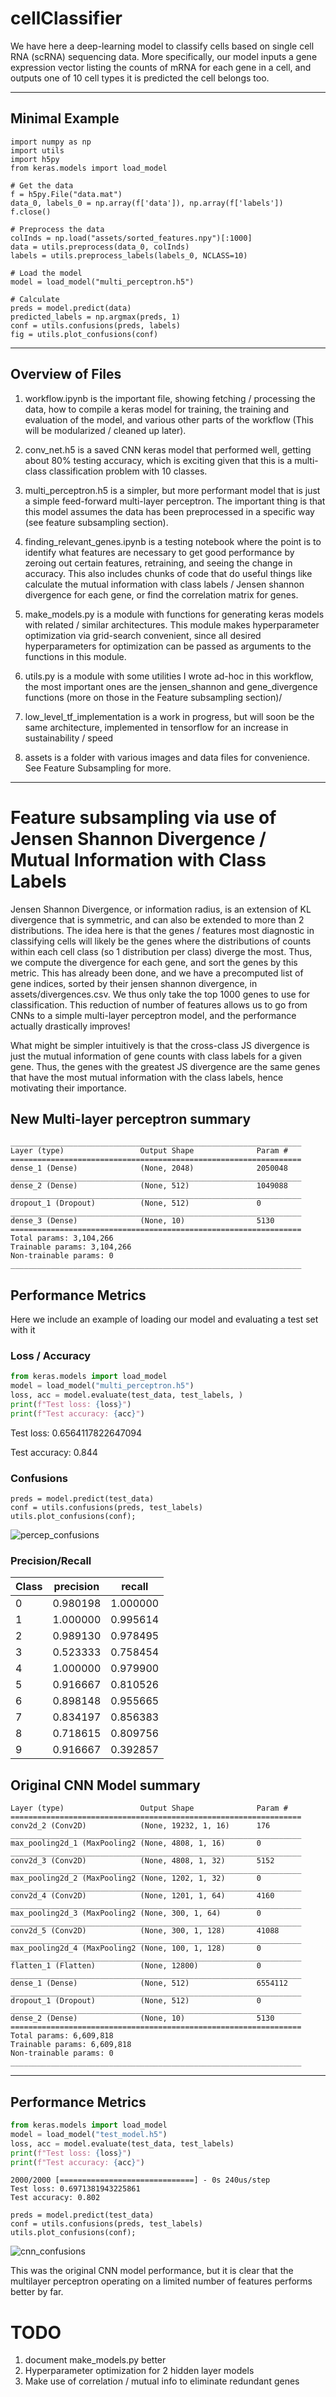# cellClassifier
We have here a deep-learning model to classify cells based on single cell RNA (scRNA) sequencing data. More specifically, our model inputs a gene expression vector listing the counts of mRNA for each gene in a cell, and outputs one of 10 cell types it is predicted the cell belongs too.

---
## Minimal Example
```
import numpy as np
import utils
import h5py
from keras.models import load_model

# Get the data
f = h5py.File("data.mat")
data_0, labels_0 = np.array(f['data']), np.array(f['labels'])
f.close()

# Preprocess the data
colInds = np.load("assets/sorted_features.npy")[:1000]
data = utils.preprocess(data_0, colInds)
labels = utils.preprocess_labels(labels_0, NCLASS=10)

# Load the model
model = load_model("multi_perceptron.h5")

# Calculate 
preds = model.predict(data)
predicted_labels = np.argmax(preds, 1)
conf = utils.confusions(preds, labels)
fig = utils.plot_confusions(conf)
```


---
## Overview of Files
1. workflow.ipynb is the important file, showing fetching / processing the data, how to compile a keras model for training, the training and evaluation of the model, and various other parts of the workflow (This will be modularized / cleaned up later).

2. conv_net.h5 is a saved CNN keras model that performed well, getting about 80% testing accuracy, which is exciting given that this is a multi-class classification problem with 10 classes. 

3. multi_perceptron.h5 is a simpler, but more performant model that is just a simple feed-forward multi-layer perceptron. The important thing is that this model assumes the data has been preprocessed in a specific way (see feature subsampling section).

4. finding_relevant_genes.ipynb is a testing notebook where the point is to identify what features are necessary to get good performance by zeroing out certain features, retraining, and seeing the change in accuracy. This also includes chunks of code that do useful things like calculate the mutual information with class labels / Jensen shannon divergence for each gene, or find the correlation matrix for genes.

5. make_models.py is a module with functions for generating keras models with related / similar architectures. This module makes hyperparameter optimization via grid-search convenient, since all desired hyperparameters for optimization can be passed as arguments to the functions in this module.

6. utils.py is a module with some utilities I wrote ad-hoc in this workflow, the most important ones are the jensen_shannon and gene_divergence functions (more on those in the Feature subsampling section)/

7. low_level_tf_implementation is a work in progress, but will soon be the same architecture, implemented in tensorflow for an increase in sustainability / speed

8. assets is a folder with various images and data files for convenience. See Feature Subsampling for more.

---

# Feature subsampling via use of Jensen Shannon Divergence / Mutual Information with Class Labels

Jensen Shannon Divergence, or information radius, is an extension of KL divergence that is symmetric, and can also
be extended to more than 2 distributions. The idea here is that the genes / features most diagnostic in classifying cells will likely be the genes where the distributions of counts within each cell class (so 1 distribution per class) diverge the most. Thus, we compute the divergence for each gene, and sort the genes by this metric. This has already been done, and we have a precomputed list of gene indices, sorted by their jensen shannon divergence, in assets/divergences.csv. We thus only take the top 1000 genes to use for classification. This reduction of number of features allows us to go from CNNs to a simple multi-layer perceptron model, and the performance actually drastically improves!

What might be simpler intuitively is that the cross-class JS divergence is just the mutual information of gene counts with class labels for a given gene. Thus, the genes with the greatest JS divergence are the same genes that have the most mutual information with the class labels, hence motivating their importance.

## New Multi-layer perceptron summary
```
_________________________________________________________________
Layer (type)                 Output Shape              Param #   
=================================================================
dense_1 (Dense)              (None, 2048)              2050048   
_________________________________________________________________
dense_2 (Dense)              (None, 512)               1049088   
_________________________________________________________________
dropout_1 (Dropout)          (None, 512)               0         
_________________________________________________________________
dense_3 (Dense)              (None, 10)                5130      
=================================================================
Total params: 3,104,266
Trainable params: 3,104,266
Non-trainable params: 0
_________________________________________________________________
```
## Performance Metrics
Here we include an example of loading our model and evaluating a test set with it

### Loss / Accuracy
```python
from keras.models import load_model
model = load_model("multi_perceptron.h5")
loss, acc = model.evaluate(test_data, test_labels, )
print(f"Test loss: {loss}")
print(f"Test accuracy: {acc}")
```
Test loss: 0.6564117822647094

Test accuracy: 0.844

### Confusions
```
preds = model.predict(test_data)
conf = utils.confusions(preds, test_labels)
utils.plot_confusions(conf);
```
![percep_confusions](assets/confusions.png)

### Precision/Recall
|Class 	|precision 	|recall  |
|-------|-----------|--------|
|0 	    |0.980198 	|1.000000|
|1 	    |1.000000 	|0.995614|
|2 	    |0.989130 	|0.978495|
|3 	    |0.523333 	|0.758454|
|4 	    |1.000000 	|0.979900|
|5 	    |0.916667 	|0.810526|
|6 	    |0.898148 	|0.955665|
|7 	    |0.834197 	|0.856383|
|8 	    |0.718615 	|0.809756|
|9 	    |0.916667 	|0.392857|


## Original CNN Model summary
```
Layer (type)                 Output Shape              Param #   
=================================================================
conv2d_2 (Conv2D)            (None, 19232, 1, 16)      176       
_________________________________________________________________
max_pooling2d_1 (MaxPooling2 (None, 4808, 1, 16)       0         
_________________________________________________________________
conv2d_3 (Conv2D)            (None, 4808, 1, 32)       5152      
_________________________________________________________________
max_pooling2d_2 (MaxPooling2 (None, 1202, 1, 32)       0         
_________________________________________________________________
conv2d_4 (Conv2D)            (None, 1201, 1, 64)       4160      
_________________________________________________________________
max_pooling2d_3 (MaxPooling2 (None, 300, 1, 64)        0         
_________________________________________________________________
conv2d_5 (Conv2D)            (None, 300, 1, 128)       41088     
_________________________________________________________________
max_pooling2d_4 (MaxPooling2 (None, 100, 1, 128)       0         
_________________________________________________________________
flatten_1 (Flatten)          (None, 12800)             0         
_________________________________________________________________
dense_1 (Dense)              (None, 512)               6554112   
_________________________________________________________________
dropout_1 (Dropout)          (None, 512)               0         
_________________________________________________________________
dense_2 (Dense)              (None, 10)                5130      
=================================================================
Total params: 6,609,818
Trainable params: 6,609,818
Non-trainable params: 0
_________________________________________________________________
```

---
## Performance Metrics

```python
from keras.models import load_model
model = load_model("test_model.h5")
loss, acc = model.evaluate(test_data, test_labels)
print(f"Test loss: {loss}")
print(f"Test accuracy: {acc}")
```
    2000/2000 [==============================] - 0s 240us/step
    Test loss: 0.6971381943225861
    Test accuracy: 0.802

```
preds = model.predict(test_data)
conf = utils.confusions(preds, test_labels)
utils.plot_confusions(conf);
```

![cnn_confusions](assets/cnn_confusions.png)

This was the original CNN model performance, but it is clear that the multilayer perceptron operating on a limited number of features performs better by far.

# TODO
1. document make_models.py better
2. Hyperparameter optimization for 2 hidden layer models
3. Make use of correlation / mutual info to eliminate redundant genes
